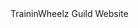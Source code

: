 <!doctype html>
<html>
<background=https://github.com/TraininWheelz/TraininWheelz/blob/master/ORC.png/>
<head>TraininWheelz</head>
Guild Website
